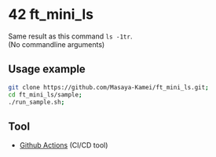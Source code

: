 # 42 ft_mini_ls

Same result as this command `ls -1tr`.  
(No commandline arguments)

## Usage example

```zsh
git clone https://github.com/Masaya-Kamei/ft_mini_ls.git;
cd ft_mini_ls/sample;
./run_sample.sh;
```

## Tool

- [Github Actions](https://docs.github.com/ja/actions) (CI/CD tool)
